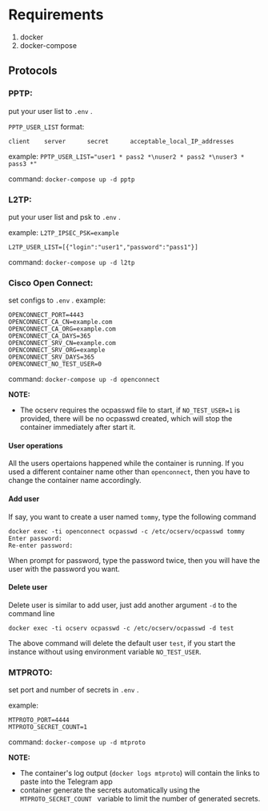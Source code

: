 # Requirements

1. docker
2. docker-compose

## Protocols

### PPTP:

put your user list to `.env` .

`PPTP_USER_LIST` format:

```
client    server      secret      acceptable_local_IP_addresses
```

example:
`PPTP_USER_LIST="user1 * pass2 *\nuser2 * pass2 *\nuser3 * pass3 *"`

command:
`docker-compose up -d pptp`

### L2TP:

put your user list and psk to `.env` .

example:
`L2TP_IPSEC_PSK=example`

`L2TP_USER_LIST=[{"login":"user1","password":"pass1"}]`

command:
`docker-compose up -d l2tp`

### Cisco Open Connect:

set configs to `.env` .
example:

```
OPENCONNECT_PORT=4443
OPENCONNECT_CA_CN=example.com
OPENCONNECT_CA_ORG=example.com
OPENCONNECT_CA_DAYS=365
OPENCONNECT_SRV_CN=example.com
OPENCONNECT_SRV_ORG=example
OPENCONNECT_SRV_DAYS=365
OPENCONNECT_NO_TEST_USER=0
```

command:
`docker-compose up -d openconnect`

**NOTE:**

- The ocserv requires the ocpasswd file to start, if `NO_TEST_USER=1` is provided, there will be no ocpasswd created, which will stop the container immediately after start it.

#### User operations

All the users opertaions happened while the container is running. If you used a different container name other than `openconnect`, then you have to change the container name accordingly.

#### Add user

If say, you want to create a user named `tommy`, type the following command

```
docker exec -ti openconnect ocpasswd -c /etc/ocserv/ocpasswd tommy
Enter password:
Re-enter password:
```

When prompt for password, type the password twice, then you will have the user with the password you want.

#### Delete user

Delete user is similar to add user, just add another argument `-d` to the command line

`docker exec -ti ocserv ocpasswd -c /etc/ocserv/ocpasswd -d test`

The above command will delete the default user `test`, if you start the instance without using environment variable `NO_TEST_USER`.

### MTPROTO:

set port and number of secrets in `.env` .

example:

```
MTPROTO_PORT=4444
MTPROTO_SECRET_COUNT=1
```

command:
`docker-compose up -d mtproto`

**NOTE:**

- The container's log output (`docker logs mtproto`) will contain the
  links to paste into the Telegram app
- container generate the secrets automatically using the `MTPROTO_SECRET_COUNT ` variable to limit the number of generated secrets.
